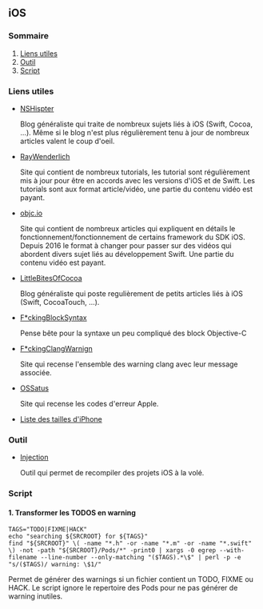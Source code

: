 ## iOS

### Sommaire

1. [Liens utiles](#liens-utiles)
2. [Outil](#outil)
3. [Script](#script)

### Liens utiles

- [NSHispter](http://nshipster.com/)

    Blog généraliste qui traite de nombreux sujets liés à iOS (Swift, Cocoa, ...).
    Même si le blog n'est plus régulièrement tenu à jour de nombreux articles valent le coup d'oeil.
    
- [RayWenderlich](https://www.raywenderlich.com/)

    Site qui contient de nombreux tutorials, les tutorial sont régulièrement mis à jour pour être en accords avec
    les versions d'iOS et de Swift.
    Les tutorials sont aux format article/vidéo, une partie du contenu vidéo est payant.

- [objc.io](https://www.objc.io/)
    
    Site qui contient de nombreux articles qui expliquent en détails le fonctionnement/fonctionnement de certains 
    framework du SDK iOS. Depuis 2016 le format à changer pour passer sur des vidéos qui abordent divers sujet liés au
    développement Swift. Une partie du contenu vidéo est payant.

- [LittleBitesOfCocoa](https://littlebitesofcocoa.com/)

    Blog généraliste qui poste regulièrement de petits articles liés à iOS (Swift, CocoaTouch, ...).
  
- [F*ckingBlockSyntax](http://fuckingblocksyntax.com/)

    Pense bête pour la syntaxe un peu compliqué des block Objective-C
    
- [F*ckingClangWarnign](http://fuckingclangwarnings.com/)

    Site qui recense l'ensemble des warning clang avec leur message associée.
    
- [OSSatus](https://www.osstatus.com/)
    
    Site qui recense les codes d'erreur Apple.

- [Liste des tailles d'iPhone](http://www.paintcodeapp.com/news/ultimate-guide-to-iphone-resolutions)


### Outil

- [Injection](http://johnholdsworth.com/injection.html)

    Outil qui permet de recompiler des projets iOS à la volé.

### Script

#### 1. Transformer les TODOS en warning

```shell
TAGS="TODO|FIXME|HACK"
echo "searching ${SRCROOT} for ${TAGS}"
find "${SRCROOT}" \( -name "*.h" -or -name "*.m" -or -name "*.swift" \) -not -path "${SRCROOT}/Pods/*" -print0 | xargs -0 egrep --with-filename --line-number --only-matching "($TAGS).*\$" | perl -p -e "s/($TAGS)/ warning: \$1/"
```

Permet de générer des warnings si un fichier contient un TODO, FIXME ou HACK. Le script ignore le repertoire des Pods pour ne pas générer de warning inutiles.


